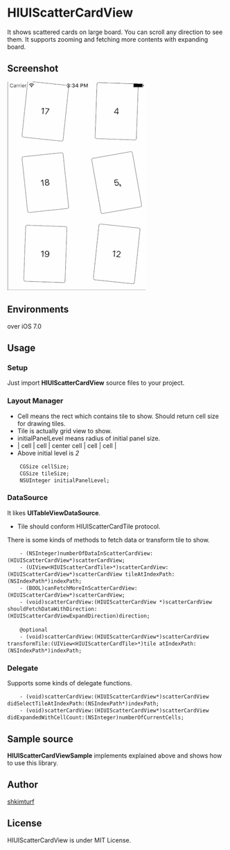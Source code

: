 # HIUIScatterCardView

It shows scattered cards on large board. You can scroll any direction to see them. It supports zooming and fetching more contents with expanding board.

## Screenshot

![alt tag](https://github.com/shkimturf/HIUIScatterCardView/blob/master/preview.gif?raw=true)

## Environments

over iOS 7.0

## Usage

### Setup

Just import **HIUIScatterCardView** source files to your project.

### Layout Manager

* Cell means the rect which contains tile to show. Should return cell size for drawing tiles.
* Tile is actually grid view to show. 
* initialPanelLevel means radius of initial panel size.
* | cell | cell | center cell | cell | cell |
* Above initial level is *2*

``` objc
    CGSize cellSize;
    CGSize tileSize;
    NSUInteger initialPanelLevel;
```

### DataSource

It likes **UITableViewDataSource**.
* Tile should conform HIUIScatterCardTile protocol. 

There is some kinds of methods to fetch data or transform tile to show.

``` objc
    - (NSInteger)numberOfDataInScatterCardView:(HIUIScatterCardView*)scatterCardView;
    - (UIView<HIUIScatterCardTile>*)scatterCardView:(HIUIScatterCardView*)scatterCardView tileAtIndexPath:(NSIndexPath*)indexPath;
    - (BOOL)canFetchMoreInScatterCardView:(HIUIScatterCardView*)scatterCardView;
    - (void)scatterCardView:(HIUIScatterCardView *)scatterCardView shouldFetchDataWithDirection:(HIUIScatterCardViewExpandDirection)direction;

    @optional
    - (void)scatterCardView:(HIUIScatterCardView*)scatterCardView transformTile:(UIView<HIUIScatterCardTile>*)tile atIndexPath:(NSIndexPath*)indexPath;
```

### Delegate

Supports some kinds of delegate functions.

``` objc
    - (void)scatterCardView:(HIUIScatterCardView*)scatterCardView didSelectTileAtIndexPath:(NSIndexPath*)indexPath;
    - (void)scatterCardView:(HIUIScatterCardView*)scatterCardView didExpandedWithCellCount:(NSInteger)numberOfCurrentCells;
```

## Sample source

**HIUIScatterCardViewSample** implements explained above and shows how to use this library.

## Author

[shkimturf](https://github.com/shkimturf)

## License

HIUIScatterCardView is under MIT License.